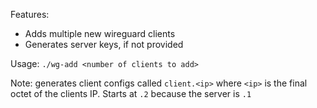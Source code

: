 Features:
- Adds multiple new wireguard clients
- Generates server keys, if not provided

Usage:
`./wg-add <number of clients to add>`

Note:
generates client configs called `client.<ip>`
where `<ip>` is the final octet of the clients IP.
Starts at `.2` because the server is `.1`
